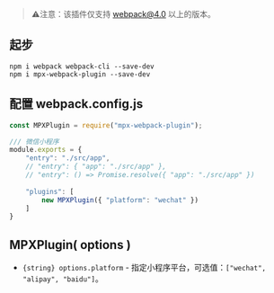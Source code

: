 >⚠️注意：该插件仅支持 webpack@4.0 以上的版本。

起步
----
```
npm i webpack webpack-cli --save-dev
npm i mpx-webpack-plugin --save-dev
```

配置 webpack.config.js
---------------------
```js
const MPXPlugin = require("mpx-webpack-plugin");

/// 微信小程序
module.exports = {
    "entry": "./src/app",
    // "entry": { "app": "./src/app" },
    // "entry": () => Promise.resolve({ "app": "./src/app" })
    
    "plugins": [
        new MPXPlugin({ "platform": "wechat" })
    ]
}
```

MPXPlugin( options )
--------------------
- `{string} options.platform` - 指定小程序平台，可选值：`["wechat", "alipay", "baidu"]`。
